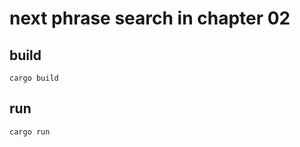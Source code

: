 # next phrase search in chapter 02

## build

```shell
cargo build
```

## run

```shell
cargo run
```
